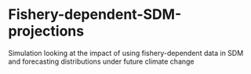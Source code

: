 # Fishery-dependent-SDM-projections
Simulation looking at the impact of using fishery-dependent data in SDM and forecasting distributions under future climate change
